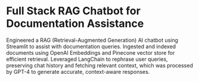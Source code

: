 # Full Stack RAG Chatbot for Documentation Assistance

Engineered a RAG (Retrieval-Augmented Generation) AI chatbot using Streamlit to assist with documentation queries. Ingested and indexed documents using OpenAI Embeddings and Pinecone vector store for efficient retrieval. Leveraged LangChain to rephrase user queries, preserving chat history and fetching relevant context, which was processed by GPT-4 to generate accurate, context-aware responses.
